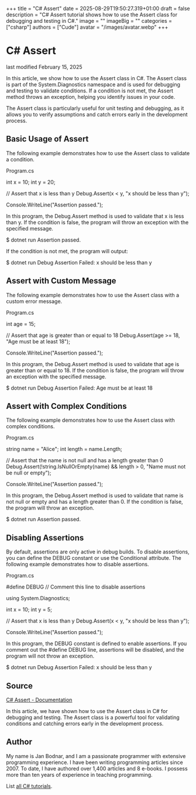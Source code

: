 +++
title = "C# Assert"
date = 2025-08-29T19:50:27.319+01:00
draft = false
description = "C# Assert tutorial shows how to use the Assert class for debugging and testing in C#."
image = ""
imageBig = ""
categories = ["csharp"]
authors = ["Cude"]
avatar = "/images/avatar.webp"
+++

# C# Assert

last modified February 15, 2025

 

In this article, we show how to use the Assert class in C#. The
Assert class is part of the System.Diagnostics
namespace and is used for debugging and testing to validate conditions. If a
condition is not met, the Assert method throws an exception,
helping you identify issues in your code.

The Assert class is particularly useful for unit testing and
debugging, as it allows you to verify assumptions and catch errors early in the
development process.

## Basic Usage of Assert

The following example demonstrates how to use the Assert class to
validate a condition.

Program.cs
  

int x = 10;
int y = 20;

// Assert that x is less than y
Debug.Assert(x &lt; y, "x should be less than y");

Console.WriteLine("Assertion passed.");

In this program, the Debug.Assert method is used to validate that
x is less than y. If the condition is false, the
program will throw an exception with the specified message.

$ dotnet run
Assertion passed.

If the condition is not met, the program will output:

$ dotnet run
Debug Assertion Failed: x should be less than y

## Assert with Custom Message

The following example demonstrates how to use the Assert class with
a custom error message.

Program.cs
  

int age = 15;

// Assert that age is greater than or equal to 18
Debug.Assert(age &gt;= 18, "Age must be at least 18");

Console.WriteLine("Assertion passed.");

In this program, the Debug.Assert method is used to validate that
age is greater than or equal to 18. If the condition is false, the
program will throw an exception with the specified message.

$ dotnet run
Debug Assertion Failed: Age must be at least 18

## Assert with Complex Conditions

The following example demonstrates how to use the Assert class with
complex conditions.

Program.cs
  

string name = "Alice";
int length = name.Length;

// Assert that the name is not null and has a length greater than 0
Debug.Assert(!string.IsNullOrEmpty(name) &amp;&amp; length &gt; 0, "Name must not be null or empty");

Console.WriteLine("Assertion passed.");

In this program, the Debug.Assert method is used to validate that
name is not null or empty and has a length greater than 0. If the
condition is false, the program will throw an exception.

$ dotnet run
Assertion passed.

## Disabling Assertions

By default, assertions are only active in debug builds. To disable assertions,
you can define the DEBUG constant or use the
Conditional attribute. The following example demonstrates how to
disable assertions.

Program.cs
  

#define DEBUG // Comment this line to disable assertions

using System.Diagnostics;

int x = 10;
int y = 5;

// Assert that x is less than y
Debug.Assert(x &lt; y, "x should be less than y");

Console.WriteLine("Assertion passed.");

In this program, the DEBUG constant is defined to enable
assertions. If you comment out the #define DEBUG line, assertions
will be disabled, and the program will not throw an exception.

$ dotnet run
Debug Assertion Failed: x should be less than y

## Source

[C# Assert - Documentation](https://learn.microsoft.com/en-us/dotnet/api/system.diagnostics.debug.assert)

In this article, we have shown how to use the Assert class in C#
for debugging and testing. The Assert class is a powerful tool for
validating conditions and catching errors early in the development process.

## Author

My name is Jan Bodnar, and I am a passionate programmer with extensive
programming experience. I have been writing programming articles since 2007.
To date, I have authored over 1,400 articles and 8 e-books. I possess more
than ten years of experience in teaching programming.

List [all C# tutorials](/csharp/).
